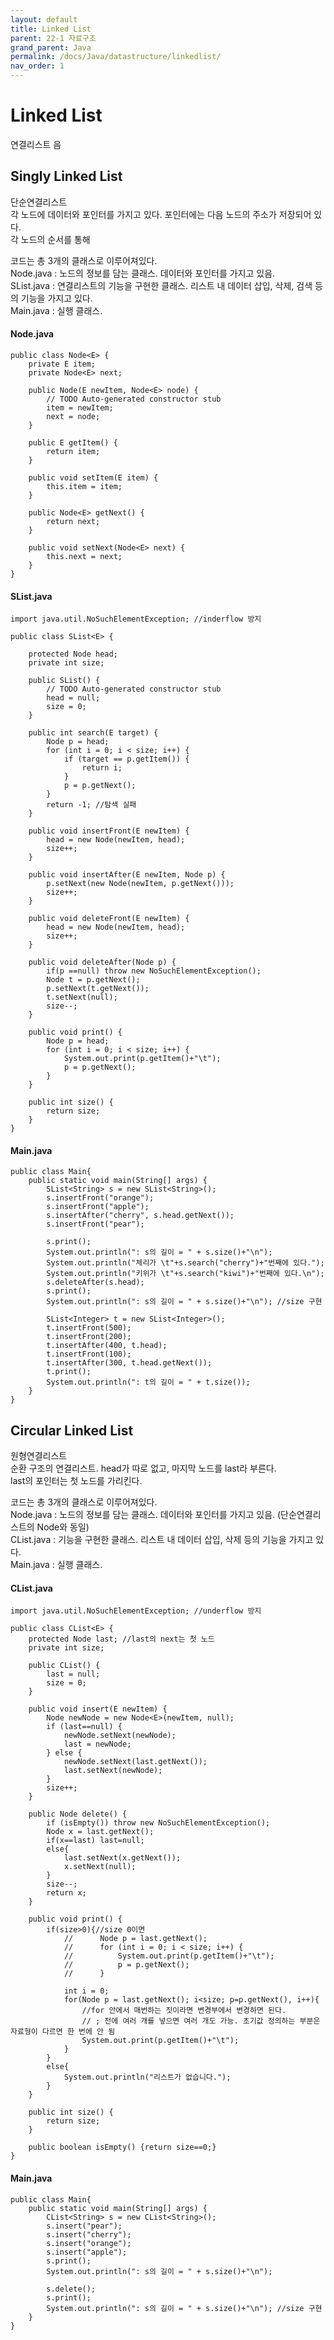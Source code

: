 ```yaml
---
layout: default
title: Linked List
parent: 22-1 자료구조
grand_parent: Java
permalink: /docs/Java/datastructure/linkedlist/
nav_order: 1
---
```


# Linked List

연결리스트 음

## Singly Linked List

단순연결리스트<br>
각 노드에 데이터와 포인터를 가지고 있다. 포인터에는 다음 노드의 주소가 저장되어 있다.<br>
각 노드의 순서를 통해 <br>

코드는 총 3개의 클래스로 이루어져있다.<br>
Node.java : 노드의 정보를 담는 클래스. 데이터와 포인터를 가지고 있음.<br>
SList.java : 연결리스트의 기능을 구현한 클래스. 리스트 내 데이터 삽입, 삭제, 검색 등의 기능을 가지고 있다.<br>
Main.java : 실행 클래스.

#### Node.java

```{java}
public class Node<E> {
	private E item;
	private Node<E> next;

	public Node(E newItem, Node<E> node) {
		// TODO Auto-generated constructor stub
		item = newItem;
		next = node;
	}

	public E getItem() {
		return item;
	}

	public void setItem(E item) {
		this.item = item;
	}

	public Node<E> getNext() {
		return next;
	}

	public void setNext(Node<E> next) {
		this.next = next;
	}
}
```

#### SList.java

```{java}
import java.util.NoSuchElementException; //inderflow 방지

public class SList<E> {

	protected Node head;
	private int size;

	public SList() {
		// TODO Auto-generated constructor stub
		head = null;
		size = 0;
	}

	public int search(E target) {
		Node p = head;
		for (int i = 0; i < size; i++) {
			if (target == p.getItem()) {
				return i;
			}
			p = p.getNext();
		}
		return -1; //탐색 실패
	}

	public void insertFront(E newItem) {
		head = new Node(newItem, head);
		size++;
	}

	public void insertAfter(E newItem, Node p) {
		p.setNext(new Node(newItem, p.getNext()));
		size++;
	}

	public void deleteFront(E newItem) {
		head = new Node(newItem, head);
		size++;
	}

	public void deleteAfter(Node p) {
		if(p ==null) throw new NoSuchElementException();
		Node t = p.getNext();
		p.setNext(t.getNext());
		t.setNext(null);
		size--;
	}

	public void print() {
		Node p = head;
		for (int i = 0; i < size; i++) {
			System.out.print(p.getItem()+"\t");
			p = p.getNext();
		}
	}

	public int size() {
		return size;
	}
}
```

#### Main.java

```{java}
public class Main{
	public static void main(String[] args) {
		SList<String> s = new SList<String>();
		s.insertFront("orange");
		s.insertFront("apple");
		s.insertAfter("cherry", s.head.getNext());
		s.insertFront("pear");

		s.print();
		System.out.println(": s의 길이 = " + s.size()+"\n");
		System.out.println("체리가 \t"+s.search("cherry")+"번째에 있다.");
		System.out.println("키위가 \t"+s.search("kiwi")+"번째에 있다.\n");
		s.deleteAfter(s.head);
		s.print();
		System.out.println(": s의 길이 = " + s.size()+"\n"); //size 구현

		SList<Integer> t = new SList<Integer>();
		t.insertFront(500);
		t.insertFront(200);
		t.insertAfter(400, t.head);
		t.insertFront(100);
		t.insertAfter(300, t.head.getNext());
		t.print();
		System.out.println(": t의 길이 = " + t.size());
	}
}
```

## Circular Linked List

원형연결리스트<br>
순환 구조의 연결리스트. head가 따로 없고, 마지막 노드를 last라 부른다.<br>
last의 포인터는 첫 노드를 가리킨다.

코드는 총 3개의 클래스로 이루어져있다.<br>
Node.java : 노드의 정보를 담는 클래스. 데이터와 포인터를 가지고 있음. (단순연결리스트의 Node와 동일)<br>
CList.java : 기능을 구현한 클래스. 리스트 내 데이터 삽입, 삭제 등의 기능을 가지고 있다.<br>
Main.java : 실행 클래스.

#### CList.java

```{java}
import java.util.NoSuchElementException; //underflow 방지

public class CList<E> {
	protected Node last; //last의 next는 첫 노드
	private int size;

	public CList() {
		last = null;
		size = 0;
	}

	public void insert(E newItem) {
		Node newNode = new Node<E>(newItem, null);
		if (last==null) {
			newNode.setNext(newNode);
			last = newNode;
		} else {
			newNode.setNext(last.getNext());
			last.setNext(newNode);
		}
		size++;
	}

	public Node delete() {
		if (isEmpty()) throw new NoSuchElementException();
		Node x = last.getNext();
		if(x==last) last=null;
		else{
			last.setNext(x.getNext());
			x.setNext(null);
		}
		size--;
		return x;
	}

	public void print() {
		if(size>0){//size 0이면
			//		Node p = last.getNext();
			//		for (int i = 0; i < size; i++) {
			//			System.out.print(p.getItem()+"\t");
			//			p = p.getNext();
			//		}

			int i = 0;
			for(Node p = last.getNext(); i<size; p=p.getNext(), i++){
				//for 안에서 매번하는 짓이라면 변경부에서 변경하면 된다.
				// ; 전에 여러 개를 넣으면 여러 개도 가능. 초기값 정의하는 부분은 자료형이 다르면 한 번에 안 됨
				System.out.print(p.getItem()+"\t");
			}
		}
		else{
			System.out.println("리스트가 없습니다.");
		}
	}

	public int size() {
		return size;
	}

	public boolean isEmpty() {return size==0;}
}
```

#### Main.java

```{java}
public class Main{
	public static void main(String[] args) {
		CList<String> s = new CList<String>();
		s.insert("pear");
		s.insert("cherry");
		s.insert("orange");
		s.insert("apple");
		s.print();
		System.out.println(": s의 길이 = " + s.size()+"\n");
		
		s.delete();
		s.print();
		System.out.println(": s의 길이 = " + s.size()+"\n"); //size 구현
	}
}
```
